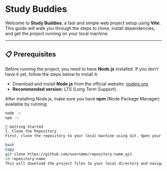 # Study Buddies

Welcome to **Study Buddies**, a fast and simple web project setup using **Vite**. This guide will walk you through the steps to clone, install dependencies, and get the project running on your local machine.

---

## 📋 Prerequisites

Before running the project, you need to have **Node.js** installed. If you don’t have it yet, follow the steps below to install it:

- Download and install **Node.js** from the official website: [nodejs.org](https://nodejs.org/en/download).
- **Recommended version:** LTS (Long Term Support).

After installing Node.js, make sure you have **npm** (Node Package Manager) available by running:

```bash
node -v
npm -v

🚀 Getting Started
1. Clone the Repository
First, clone the repository to your local machine using Git. Open your terminal and run:

bash
Copy
git clone https://github.com/username/repository-name.git
cd repository-name
This will download the project files to your local directory and navigate into it.
